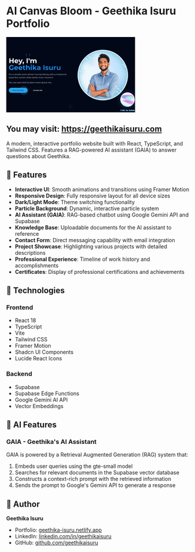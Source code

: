 # AI Canvas Bloom - Geethika Isuru Portfolio
[![Portfolio Preview](./public/img-compressed/port-web-preview.png)](https://geethikaisuru.com "Visit Geethika Isuru's Portfolio")

## You may visit: https://geethikaisuru.com 

A modern, interactive portfolio website built with React, TypeScript, and Tailwind CSS. Features a RAG-powered AI assistant (GAIA) to answer questions about Geethika.

## 🌟 Features

- **Interactive UI**: Smooth animations and transitions using Framer Motion
- **Responsive Design**: Fully responsive layout for all device sizes
- **Dark/Light Mode**: Theme switching functionality
- **Particle Background**: Dynamic, interactive particle system
- **AI Assistant (GAIA)**: RAG-based chatbot using Google Gemini API and Supabase
- **Knowledge Base**: Uploadable documents for the AI assistant to reference
- **Contact Form**: Direct messaging capability with email integration
- **Project Showcase**: Highlighting various projects with detailed descriptions
- **Professional Experience**: Timeline of work history and accomplishments
- **Certificates**: Display of professional certifications and achievements

## 🔧 Technologies

### Frontend
- React 18
- TypeScript
- Vite
- Tailwind CSS
- Framer Motion
- Shadcn UI Components
- Lucide React Icons

### Backend
- Supabase
- Supabase Edge Functions
- Google Gemini AI API
- Vector Embeddings

## 🧠 AI Features

### GAIA - Geethika's AI Assistant

GAIA is powered by a Retrieval Augmented Generation (RAG) system that:

1. Embeds user queries using the gte-small model
2. Searches for relevant documents in the Supabase vector database
3. Constructs a context-rich prompt with the retrieved information
4. Sends the prompt to Google's Gemini API to generate a response


## 👤 Author

**Geethika Isuru**

- Portfolio: [geethika-isuru.netlify.app](https://geethika-isuru.netlify.app/)
- LinkedIn: [linkedin.com/in/geethikaisuru](https://linkedin.com/in/geethikaisuru)
- GitHub: [github.com/geethikaisuru](https://github.com/geethikaisuru)
